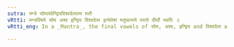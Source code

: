 ```yaml
---
sutra: मन्त्रे सोमाश्वेन्द्रियविश्वदेव्यस्य मतौ
vRtti: मन्त्रविषये सोम अश्व इन्द्रिय विश्वदेव्य इत्येतेषां मतुप्प्रत्यये परतो दीर्घो भवति ॥
vRtti_eng: In a _Mantra_, the final vowels of सोम, अश्व, इन्द्रिय and विश्वदेव्य are lengthened when the affix मतुप् follows.

---
```

